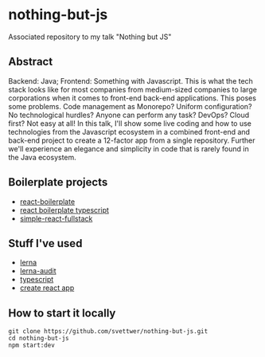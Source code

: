 # nothing-but-js
Associated repository to my talk "Nothing but JS"

## Abstract

Backend: Java; Frontend: Something with Javascript. This is what the tech stack looks like for most companies from medium-sized companies to large corporations when it comes to front-end back-end applications. This poses some problems. Code management as Monorepo? Uniform configuration? No technological hurdles? Anyone can perform any task? DevOps? Cloud first? Not easy at all! In this talk, I'll show some live coding and how to use technologies from the Javascript ecosystem in a combined front-end and back-end project to create a 12-factor app from a single repository. Further we'll experience an elegance and simplicity in code that is rarely found in the Java ecosystem.

## Boilerplate projects
* [react-boilerplate](https://github.com/react-boilerplate/react-boilerplate)
* [react boilerplate typescript](https://github.com/react-boilerplate/react-boilerplate-typescript)
* [simple-react-fullstack](https://github.com/crsandeep/simple-react-full-stack)

## Stuff I've used
* [lerna](https://github.com/lerna/lerna)
* [lerna-audit](https://github.com/tnobody/lerna-audit)
* [typescript](https://www.typescriptlang.org/)
* [create react app](https://reactjs.org/docs/create-a-new-react-app.html)

## How to start it locally
```
git clone https://github.com/svettwer/nothing-but-js.git
cd nothing-but-js
npm start:dev
```